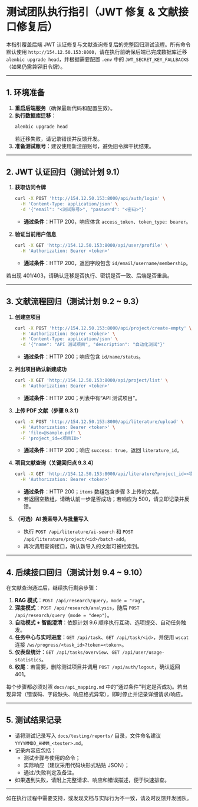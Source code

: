 # 测试团队执行指引（JWT 修复 & 文献接口修复后）

本指引覆盖后端 JWT 认证修复与文献查询修复后的完整回归测试流程。所有命令默认使用 `http://154.12.50.153:8000`，请在执行前确保后端已完成数据库迁移 `alembic upgrade head`，并根据需要配置 `.env` 中的 `JWT_SECRET_KEY_FALLBACKS`（如果仍需兼容旧令牌）。

---

## 1. 环境准备

1. **重启后端服务**（确保最新代码和配置生效）。
2. **执行数据库迁移**：
   ```bash
   alembic upgrade head
   ```
   若迁移失败，请记录错误并反馈开发。
3. **准备测试账号**：建议使用新注册账号，避免旧令牌干扰结果。

---

## 2. JWT 认证回归（测试计划 9.1）

1. **获取访问令牌**
   ```bash
   curl -X POST 'http://154.12.50.153:8000/api/auth/login' \
     -H 'Content-Type: application/json' \
     -d '{"email": "<测试账号>", "password": "<密码>"}'
   ```
   - **通过条件**：HTTP 200，响应体含 `access_token`、`token_type: bearer`。

2. **验证当前用户信息**
   ```bash
   curl -X GET 'http://154.12.50.153:8000/api/user/profile' \
     -H 'Authorization: Bearer <token>'
   ```
   - **通过条件**：HTTP 200，返回字段包含 `id/email/username/membership`。

若出现 401/403，请确认迁移是否执行、密钥是否一致、后端是否重启。

---

## 3. 文献流程回归（测试计划 9.2 ~ 9.3）

1. **创建空项目**
   ```bash
   curl -X POST 'http://154.12.50.153:8000/api/project/create-empty' \
     -H 'Authorization: Bearer <token>' \
     -H 'Content-Type: application/json' \
     -d '{"name": "API 测试项目", "description": "自动化测试"}'
   ```
   - **通过条件**：HTTP 200；响应包含 `id/name/status`。

2. **列出项目确认新建成功**
   ```bash
   curl -X GET 'http://154.12.50.153:8000/api/project/list' \
     -H 'Authorization: Bearer <token>'
   ```
   - **通过条件**：HTTP 200；列表中有“API 测试项目”。

3. **上传 PDF 文献（步骤 9.3.1）**
   ```bash
   curl -X POST 'http://154.12.50.153:8000/api/literature/upload' \
     -H 'Authorization: Bearer <token>' \
     -F 'file=@sample.pdf' \
     -F 'project_id=<项目ID>'
   ```
   - **通过条件**：HTTP 200；响应 `success: true`，返回 `literature_id`。

4. **项目文献查询（关键回归点 9.3.4）**
   ```bash
   curl -X GET 'http://154.12.50.153:8000/api/literature?project_id=<项目ID>&page=1&size=20' \
     -H 'Authorization: Bearer <token>'
   ```
   - **通过条件**：HTTP 200；`items` 数组包含步骤 3 上传的文献。
   - 若返回空数组，请确认前一步是否成功；若响应为 500，请立即记录并反馈。

5. **（可选）AI 搜索导入与批量写入**
   - 执行 `POST /api/literature/ai-search` 和 `POST /api/literature/project/<id>/batch-add`。
   - 再次调用查询接口，确认新导入的文献可被检索到。

---

## 4. 后续接口回归（测试计划 9.4 ~ 9.10）

在文献查询通过后，继续执行剩余步骤：

1. **RAG 模式**：`POST /api/research/query`，`mode = "rag"`。
2. **深度模式**：`POST /api/research/analysis`，随后 `POST /api/research/query`（`mode = "deep"`）。
3. **自动模式 + 智能澄清**：依照计划 9.6 顺序执行互动、选项提交、自动任务触发。
4. **任务中心与实时进度**：`GET /api/task`、`GET /api/task/<id>`，并使用 `wscat` 连接 `/ws/progress/<task_id>?token=<token>`。
5. **仪表盘统计**：`GET /api/tasks/overview`、`GET /api/user/usage-statistics`。
6. **收尾**：若需要，删除测试项目并调用 `POST /api/auth/logout`，确认返回 401。

每个步骤都必须对照 `docs/api_mapping.md` 中的“通过条件”判定是否成功。若出现异常（错误码、字段缺失、响应格式异常），即时停止并记录详细请求/响应。

---

## 5. 测试结果记录

- 请将测试记录写入 `docs/testing/reports/` 目录，文件命名建议 `YYYYMMDD_HHMM_<tester>.md`。
- 记录内容应包括：
  - 测试步骤与使用的命令；
  - 实际响应（建议采用代码块形式粘贴 JSON）；
  - 通过/失败判定及备注。
- 如果遇到失败，请附上完整请求、响应和错误描述，便于快速排查。

---

如在执行过程中需要支持，或发现文档与实际行为不一致，请及时反馈开发团队。

